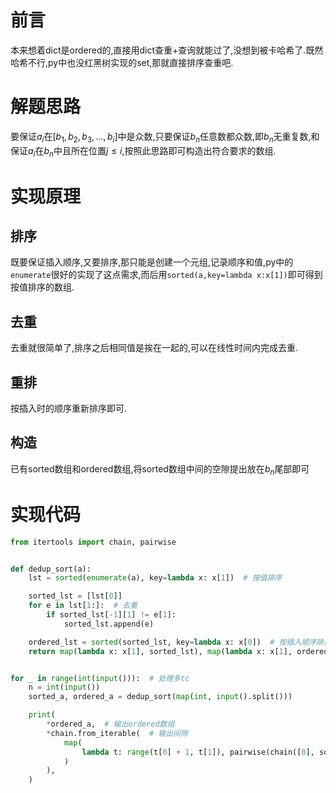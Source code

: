 # 前言
本来想着dict是ordered的,直接用dict查重+查询就能过了,没想到被卡哈希了.既然哈希不行,py中也没红黑树实现的set,那就直接排序查重吧.
# 解题思路
要保证$a_i$在$[b_1,b_2,b_3,...,b_i]$中是众数,只要保证$b_n$任意数都众数,即$b_n$无重复数,和保证$a_i$在$b_n$中且所在位置$j \leq i$,按照此思路即可构造出符合要求的数组.
# 实现原理
## 排序
既要保证插入顺序,又要排序,那只能是创建一个元组,记录顺序和值,py中的`enumerate`很好的实现了这点需求,而后用`sorted(a,key=lambda x:x[1])`即可得到按值排序的数组.

## 去重
去重就很简单了,排序之后相同值是挨在一起的,可以在线性时间内完成去重.

## 重排
按插入时的顺序重新排序即可.

## 构造
已有sorted数组和ordered数组,将sorted数组中间的空隙提出放在$b_n$尾部即可

# 实现代码
``` python
from itertools import chain, pairwise


def dedup_sort(a):
    lst = sorted(enumerate(a), key=lambda x: x[1])  # 按值排序

    sorted_lst = [lst[0]]
    for e in lst[1:]:  # 去重
        if sorted_lst[-1][1] != e[1]:
            sorted_lst.append(e)

    ordered_lst = sorted(sorted_lst, key=lambda x: x[0])  # 按插入顺序排序
    return map(lambda x: x[1], sorted_lst), map(lambda x: x[1], ordered_lst)  # 输出


for _ in range(int(input())):  # 处理多tc
    n = int(input())
    sorted_a, ordered_a = dedup_sort(map(int, input().split()))

    print(
        *ordered_a,  # 输出ordered数组
        *chain.from_iterable(  # 输出间隙
            map(
                lambda t: range(t[0] + 1, t[1]), pairwise(chain([0], sorted_a, [n + 1]))
            )
        ),
    )

```